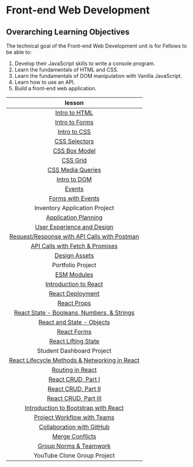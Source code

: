 # Front-end Web Development

## Overarching Learning Objectives

The technical goal of the Front-end Web Development unit is for Fellows to be able to:

1. Develop their JavaScript skills to write a console program.
2. Learn the fundamentals of HTML and CSS.
3. Learn the fundamentals of DOM manipulation with Vanilla JavaScript.
4. Learn how to use an API.
5. Build a front-end web application.

|                                         lesson                                        |
|:-------------------------------------------------------------------------------------:|
|                           [Intro to HTML](./intro-to-html/)                           |
|                          [Intro to Forms](./intro-to-forms/)                          |
|                            [Intro to CSS](./intro-to-css/)                            |
|                           [CSS Selectors](./css-selectors/)                           |
|                           [CSS Box Model](./css-box-model/)                           |
|                                [CSS Grid](./css-grid/)                                |
|                       [CSS Media Queries](./css-media-queries/)                       |
|                            [Intro to DOM](./intro-to-dom/)                            |
|                                  [Events](./events/)                                  |
|                       [Forms with Events](./forms-with-events/)                       |
|                               Inventory Application Project                              |
|                        [Application Planning](./app-planning/)                        |
|              [User Experience and Design](./user-experience-and-design/)              |
| [Request/Response with API Calls with Postman](./request-response-cycle-api-postman/) |
|        [API Calls with Fetch & Promises](./api-calls-with-promises-and-fetch/)        |
|                           [Design Assets](./design-assets/)                           |
|                                   Portfolio Project                                   |
|                             [ESM Modules](./esm-modules/)                             |
|                       [Introduction to React](./intro-to-react/)                      |
|                        [React Deployment](./react-deployment/)                        |
|                             [React Props](./react-props/)                             |
|     [React State - Booleans, Numbers, & Strings](./react-state-primitive-values/)     |
|                  [React and State - Objects](./react-state-objects/)                  |
|                             [React Forms](./react-forms/)                             |
|                     [React Lifting State](./react-lifting-state/)                     |
|                               Student Dashboard Project                               |
|     [React Lifecycle Methods & Networking in React](./react-lifecycle-networking/)    |
|                          [Routing in React](./react-router/)                          |
|                          [React CRUD, Part I](./react-crud/)                          |
|                          [React CRUD, Part II](./react-crud/)                         |
|                         [React CRUD, Part III](./react-crud/)                         |
|         [Introduction to Bootstrap with React](./intro-to-bootstrap-w-react/)         |
|                   [Project Workflow with Teams](./project-workflow/)                  |
|               [Collaboration with GitHub ](./collaboration-with-github/)              |
|                         [Merge Conflicts](./merge-conflicts/)                         |
|                 [Group Norms & Teamwork](./group-norms-and-teamwork/)                 |
|                              YouTube Clone Group Project                              |

